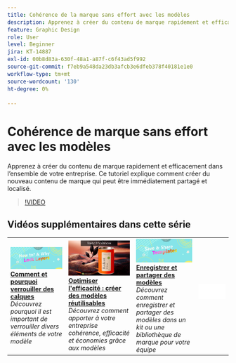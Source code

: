 ```yaml
---
title: Cohérence de la marque sans effort avec les modèles
description: Apprenez à créer du contenu de marque rapidement et efficacement dans toute votre entreprise
feature: Graphic Design
role: User
level: Beginner
jira: KT-14887
exl-id: 00b8d83a-630f-48a1-a87f-c6f43ad5f992
source-git-commit: f7eb9a548da23db3afcb3e6dfeb378f40181e1e0
workflow-type: tm+mt
source-wordcount: '130'
ht-degree: 0%

---
```


# Cohérence de marque sans effort avec les modèles

Apprenez à créer du contenu de marque rapidement et efficacement dans l’ensemble de votre entreprise. Ce tutoriel explique comment créer du nouveau contenu de marque qui peut être immédiatement partagé et localisé.

>[!VIDEO](https://video.tv.adobe.com/v/3427099?quality=12&learn=on&hidetitle=true)

## Vidéos supplémentaires dans cette série

<table style="table-layout:fixed">
<tr>
    <td>
        <a href="lock-layers.md">
            <img alt="Comment et pourquoi verrouiller des calques" src="assets/lock-layers.png" />
        </a>
        <div>
            <a href="lock-layers.md"><strong>Comment et pourquoi verrouiller des calques</strong></a>
            </div>
            <em>Découvrez pourquoi il est important de verrouiller divers éléments de votre modèle</em>
            <br>
    </td>
    <td>
         <a href="create-templates.md">
            <img alt="Optimisation de l’efficacité : création d’un modèle réutilisable" src="assets/create-template.png" />
         </a>
         <div>
         <a href="create-templates.md"><strong>Optimiser l'efficacité : créer des modèles réutilisables</strong></a>
         </div>
         <em>Découvrez comment apporter à votre entreprise cohérence, efficacité et économies grâce aux modèles</em>
         <br>
   </td>
   <td>
         <a href="share-templates.md">
            <img alt="Enregistrer et partager des modèles" src="assets/share-templates.png" />
         </a>
         <div>
         <a href="share-templates.md"><strong>Enregistrer et partager des modèles</strong></a>
         </div>
         <em>Découvrez comment enregistrer et partager des modèles dans un kit ou une bibliothèque de marque pour votre équipe</em>
         <br>
   </td>
    <td>
      <img alt="Espaceur" src="../assets/Whitespacer.png" />
      <div>
      <br>
    </td>
</tr>
</table>
